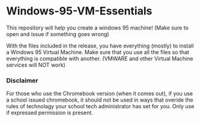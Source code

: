 # Windows-95-VM-Essentials
This repository will help you create a windows 95 machine! (Make sure to open and issue if something goes wrong)

With the files included in the release, you have everything (mostly) to install a Windows 95 Virtual Machine. Make sure that you use all the files so that everything is compatible with another. (VMWARE and other Virtual Machine services will NOT work)

### Disclaimer
For those who use the Chromebook version (when it comes out), if you use a school issued chromebook, it should not be used in ways that overide the rules of technolagy your school tech administrator has set for you. Only use if expressed permission is present.
